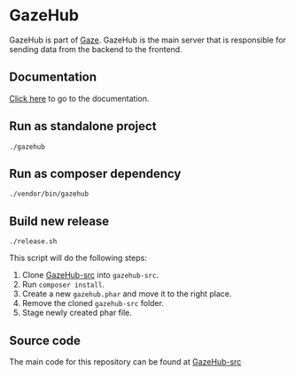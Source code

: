 # GazeHub

GazeHub is part of [Gaze](#).
GazeHub is the main server that is responsible for sending data from the backend to the frontend.

## Documentation
[Click here](https://isaaceindhoven.github.io/GazeHub/docs) to go to the documentation.

## Run as standalone project
```shell script
./gazehub
```

## Run as composer dependency
```shell script
./vendor/bin/gazehub
```

## Build new release
```shell script
./release.sh
```

This script will do the following steps:
1. Clone [GazeHub-src](https://github.com/isaaceindhoven/GazeHub-src) into `gazehub-src`.
1. Run `composer install`.
1. Create a new `gazehub.phar` and move it to the right place.
1. Remove the cloned `gazehub-src` folder.
1. Stage newly created phar file.

## Source code
The main code for this repository can be found at [GazeHub-src](https://github.com/isaaceindhoven/GazeHub-src)